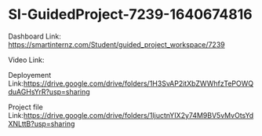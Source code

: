 # SI-GuidedProject-7239-1640674816
Dashboard Link: https://smartinternz.com/Student/guided_project_workspace/7239

Video Link: 

Deployement Link:https://drive.google.com/drive/folders/1H3SvAP2itXbZWWhfzTePOWQduAGHsYrR?usp=sharing

Project file Link:https://drive.google.com/drive/folders/1IjuctnYIX2y74M9BV5vMvOtsYdXNLttB?usp=sharing
